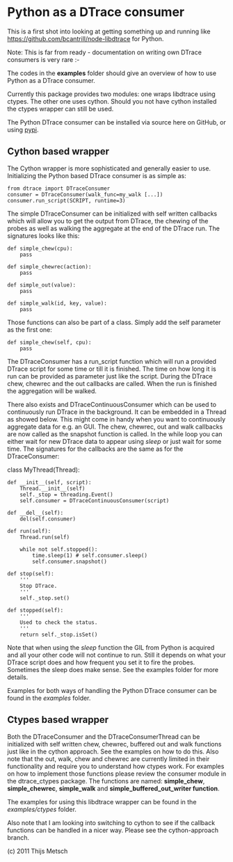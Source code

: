 
Python as a DTrace consumer
===========================

This is a first shot into looking at getting something up and running like
https://github.com/bcantrill/node-libdtrace for Python.

Note: This is far from ready - documentation on writing own DTrace consumers
is very rare :-

The codes in the **examples** folder should give an overview of how to use
Python as a DTrace consumer.

Currently this package provides two modules: one wraps libdtrace using ctypes.
The other one uses cython. Should you not have cython installed the ctypes
wrapper can still be used.

The Python DTrace consumer can be installed via source here on GitHub, or using
[pypi](http://pypi.python.org/pypi/python-dtrace "python-dtrace on pypi").

Cython based wrapper
--------------------

The Cython wrapper is more sophisticated and generally easier to use.
Initializing the Python based DTrace consumer is as simple as:

    from dtrace import DTraceConsumer
    consumer = DTraceConsumer(walk_func=my_walk [...])
    consumer.run_script(SCRIPT, runtime=3)

The simple DTraceConsumer can be initialized with self written callbacks which
will allow you to get the output from DTrace, the chewing of the probes as well
as walking the aggregate at the end of the DTrace run. The signatures looks
like this:

    def simple_chew(cpu):
        pass

    def simple_chewrec(action):
        pass

    def simple_out(value):
        pass

    def simple_walk(id, key, value):
        pass

Those functions can also be part of a class. Simply add the self parameter as
the first one:

    def simple_chew(self, cpu):
        pass

The DTraceConsumer has a run_script function which will run a provided DTrace
script for some time or till it is finished. The time on how long it is run can
be provided as parameter just like the script. During the DTrace chew, chewrec
and the out callbacks are called. When the run is finished the aggregation will
be walked.

There also exists and DTraceContinuousConsumer which can be used to
continuously run DTrace in the background. It can be embedded in a Thread as
showed below. This might come in handy when you want to continuously aggregate
data for e.g. an GUI. The chew, chewrec, out and walk callbacks are now called
as the snapshot function is called. In the while loop you can either wait for
new DTrace data to appear using *sleep* or just wait for some time. The
signatures for the callbacks are the same as for the DTraceConsumer:

class MyThread(Thread):

    def __init__(self, script):
        Thread.__init__(self)
        self._stop = threading.Event()
        self.consumer = DTraceContinuousConsumer(script)

    def __del__(self):
        del(self.consumer)

    def run(self):
        Thread.run(self)

        while not self.stopped():
            time.sleep(1) # self.consumer.sleep()
            self.consumer.snapshot()

    def stop(self):
        '''
        Stop DTrace.
        '''
        self._stop.set()

    def stopped(self):
        '''
        Used to check the status.
        '''
        return self._stop.isSet()

Note that when using the *sleep* function the GIL from Python is acquired and
all your other code will not continue to run. Still it depends on what your
DTrace script does and how frequent you set it to fire the probes. Sometimes
the sleep does make sense. See the examples folder for more details.

Examples for both ways of handling the Python DTrace consumer can be found in
the *examples* folder.

Ctypes based wrapper
--------------------

Both the DTraceConsumer and the DTraceConsumerThread can be initialized with
self written chew, chewrec, buffered out and walk functions just like in the
cython approach. See the examples on how to do this. Also note that the out,
walk, chew and chewrec are currently limited in their functionality and require
you to understand how ctypes work. For examples on how to implement those
functions please review the consumer module in the dtrace_ctypes package. The
functions are named: **simple_chew**, **simple_chewrec**, **simple_walk** and
**simple_buffered_out_writer function**.

The examples for using this libdtrace wrapper can be found in the
*examples/ctypes* folder.

Also note that I am looking into switching to cython to see if the callback
functions can be handled in a nicer way. Please see the cython-approach
branch.

(c) 2011 Thijs Metsch
